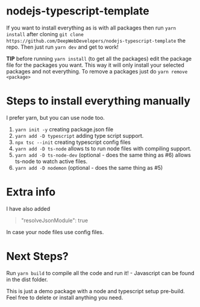 # nodejs-typescript-template

If you want to install everything as is with all packages then run `yarn install` after cloning `git clone https://github.com/DeepWebDevelopers/nodejs-typescript-template` the repo. Then just run `yarn dev` and get to work!

**TIP**
before running `yarn install` (to get all the packages) edit the package file for the packages you want. This way it will only install your selected packages and not everything. To remove a packages just do `yarn remove <package>`

# Steps to install everything manually

I prefer yarn, but you can use node too.

1. `yarn init -y` creating package.json file
2. `yarn add -D typescript` adding type script support.
3. `npx tsc --init` creating typescript config files
4. `yarn add -D ts-node` allows ts to run node files with compiling support.
5. `yarn add -D ts-node-dev` (optional - does the same thing as #6) allows ts-node to watch active files.
6. `yarn add -D nodemon` (optional - does the same thing as #5)

# Extra info

I have also added

> "resolveJsonModule": true

In case your node files use config files.

# Next Steps?

Run `yarn build` to compile all the code and run it! - Javascript can be found in the dist folder.

This is just a demo package with a node and typescript setup pre-build. Feel free to delete or install anything you need.
